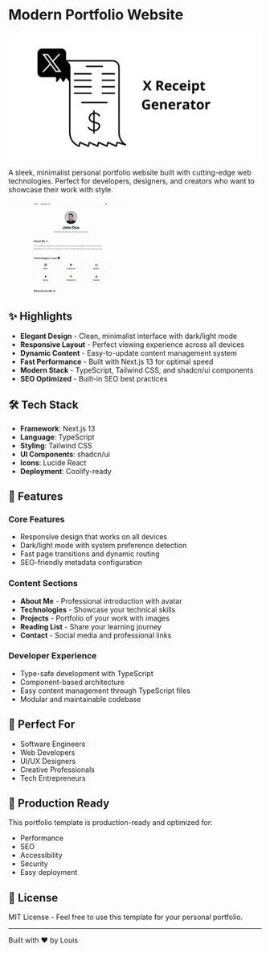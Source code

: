 # Modern Portfolio Website

![X_Receipt_Generator Banner](X_Receipt_Generator.png)

A sleek, minimalist personal portfolio website built with cutting-edge web technologies. Perfect for developers, designers, and creators who want to showcase their work with style.

![Demo](/Personal_site_demo.gif)

## ✨ Highlights

- **Elegant Design** - Clean, minimalist interface with dark/light mode
- **Responsive Layout** - Perfect viewing experience across all devices
- **Dynamic Content** - Easy-to-update content management system
- **Fast Performance** - Built with Next.js 13 for optimal speed
- **Modern Stack** - TypeScript, Tailwind CSS, and shadcn/ui components
- **SEO Optimized** - Built-in SEO best practices

## 🛠 Tech Stack

- **Framework**: Next.js 13
- **Language**: TypeScript
- **Styling**: Tailwind CSS
- **UI Components**: shadcn/ui
- **Icons**: Lucide React
- **Deployment**: Coolify-ready

## 📱 Features

### Core Features
- Responsive design that works on all devices
- Dark/light mode with system preference detection
- Fast page transitions and dynamic routing
- SEO-friendly metadata configuration

### Content Sections
- **About Me** - Professional introduction with avatar
- **Technologies** - Showcase your technical skills
- **Projects** - Portfolio of your work with images
- **Reading List** - Share your learning journey
- **Contact** - Social media and professional links

### Developer Experience
- Type-safe development with TypeScript
- Component-based architecture
- Easy content management through TypeScript files
- Modular and maintainable codebase

## 🎯 Perfect For

- Software Engineers
- Web Developers
- UI/UX Designers
- Creative Professionals
- Tech Entrepreneurs

## 🚀 Production Ready

This portfolio template is production-ready and optimized for:
- Performance
- SEO
- Accessibility
- Security
- Easy deployment

## 📄 License

MIT License - Feel free to use this template for your personal portfolio.

---

Built with ❤️ by Louis